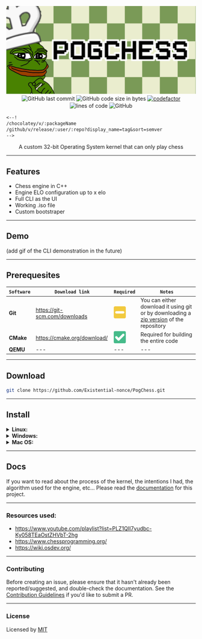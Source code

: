 <p align="center">
    <img src="assets/banner.jpg" alt="PogChessOS"><br>
    <img alt="GitHub last commit" align="center" src="https://img.shields.io/github/last-commit/existential-nonce/passgen">
    <img alt="GitHub code size in bytes" align="center" src="https://img.shields.io/github/languages/code-size/existential-nonce/passgen">
    <a href="https://www.codefactor.io/repository/github/existential-nonce/pogchess"><img alt="codefactor" align="center" src="https://www.codefactor.io/repository/github/existential-nonce/pogchess/badge?s=21c9d17dad3405b1a8947910ddd6fe5a3dfab838"></a>
    <img alt="lines of code" align="center" src="https://img.shields.io/tokei/lines/github/Existential-nonce/PogChessOS">
    <img alt="GitHub" align="center" src="https://img.shields.io/github/license/existential-nonce/passgen">
    
    <--!     
    /chocolatey/v/:packageName
    /github/v/release/:user/:repo?display_name=tag&sort=semver 
    -->         


</p>
<p align="center">A custom 32-bit Operating System kernel that can only play chess</p>

- - -

## Features
- Chess engine in C++
- Engine ELO configuration up to x elo
- Full CLI as the UI
- Working .iso file
- Custom bootstraper

- - - 

## Demo
(add gif of the CLI demonstration in the future)

- - -

## Prerequesites
| `Software` | `Download link` | `Required` | `Notes` |
|---|---|---|---|
| **Git** | https://git-scm.com/downloads | ![](assets/README/maybe.png) | You can either download it using git or by downloading a [zip version](https://github.com/Existential-nonce/PogChess/archive/refs/heads/main.zip) of the repository |
| **CMake** | https://cmake.org/download/ | ![](assets/README/check.png) | Required for building the entire code
| **QEMU** |---|---|---|

- - -

## Download
```bash
git clone https://github.com/Existential-nonce/PogChess.git
```

- - -

## Install

<details>
    <summary>   
        <b>Linux:</b>
    </summary>
    Make sure to update your system depending on your OS:

    #### Debian/Ubuntu
    ```bash
    $ sudo apt-get update -y && sudo apt-get upgrade -y
    ```

    #### RHEL Fedora/CentOS/Red Hat
    ```bash
    $ sudo yum update -y && sudo yum upgrade -y
    ```

    #### OpenSuse/Suse Linux
    ```bash
    $ sudo zypper update -y && sudo zypper refresh -y
    ```

    #### Arch
    ```bash
    $ sudo pacman -Syu
    ```

    After updating and upgrading, do:
    ```bash
    chmod +x PogChess
    cd PogChess
    sudo make
    ```
</details>

<details>
    <summary>
        <b>Windows:</b>
    </summary>



</details>

<details>
    <summary>
        <b>Mac OS:</b>
    </summary>
    ==== Untested for now ====
    
</details>

- - -

## Docs 
If you want to read about the process of the kernel, the intentions I had, the algorithm used for the engine, etc... Please read the [documentation](https://github.com/Existential-nonce/PogChess/blob/main/docs/Documentation.md) for this project.

- - -

### Resources used:
* https://www.youtube.com/playlist?list=PLZ1QII7yudbc-Ky058TEaOstZHVbT-2hg
* https://www.chessprogramming.org/
* https://wiki.osdev.org/

- - -

### Contributing
Before creating an issue, please ensure that it hasn't already been reported/suggested, and double-check the documentation.
See the [Contribution Guidelines](https://github.com/Existential-nonce/PogChess/blob/main/CONTRIBUTING.md) if you'd like to submit a PR.

- - -

### License 
Licensed by [MIT](https://github.com/Existential-nonce/PogChess/blob/main/LICENSE)
